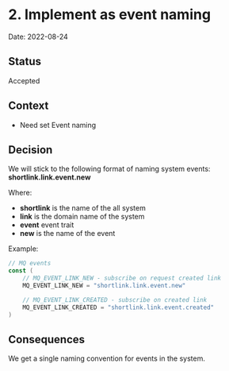 # 2. Implement as event naming

Date: 2022-08-24

## Status

Accepted

## Context

- Need set Event naming

## Decision

We will stick to the following format of naming system events: **shortlink.link.event.new**
  
Where:
- **shortlink** is the name of the all system
- **link** is the domain name of the system
- **event** event trait
- **new** is the name of the event

Example:

```go
// MQ events
const (
	// MQ_EVENT_LINK_NEW - subscribe on request created link
	MQ_EVENT_LINK_NEW = "shortlink.link.event.new"

	// MQ_EVENT_LINK_CREATED - subscribe on created link
	MQ_EVENT_LINK_CREATED = "shortlink.link.event.created"
)
```

## Consequences

We get a single naming convention for events in the system.
